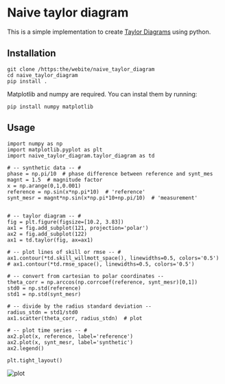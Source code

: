 # Naive taylor diagram

This is a simple implementation to create [Taylor Diagrams]( https://doi.org/10.1029/2000JD900719) using python.

## Installation

```
git clone /https:the/webite/naive_taylor_diagram
cd naive_taylor_diagram
pip install .
```


Matplotlib and numpy are required. You can instal them by running:

`pip install numpy matplotlib`

## Usage
```
import numpy as np
import matplotlib.pyplot as plt
import naive_taylor_diagram.taylor_diagram as td

# -- synthetic data -- #
phase = np.pi/10  # phase difference between reference and synt_mes
magnt = 1.5  # magnitude factor
x = np.arange(0,1,0.001)
reference = np.sin(x*np.pi*10)  # 'reference'
synt_mesr = magnt*np.sin(x*np.pi*10+np.pi/10)  # 'measurement'


# -- taylor diagram -- #
fig = plt.figure(figsize=[10.2, 3.83])
ax1 = fig.add_subplot(121, projection='polar')
ax2 = fig.add_subplot(122)
ax1 = td.taylor(fig, ax=ax1)

# -- plot lines of skill or rmse -- #
ax1.contour(*td.skill_willmott_space(), linewidths=0.5, colors='0.5')
# ax1.contour(*td.rmse_space(), linewidths=0.5, colors='0.5')

# -- convert from cartesian to polar coordinates --
theta_corr = np.arccos(np.corrcoef(reference, synt_mesr)[0,1])
std0 = np.std(reference)
std1 = np.std(synt_mesr)

# -- divide by the radius standard deviation --
radius_stdn = std1/std0
ax1.scatter(theta_corr, radius_stdn)  # plot

# -- plot time series -- #
ax2.plot(x, reference, label='reference')
ax2.plot(x, synt_mesr, label='synthetic')
ax2.legend()

plt.tight_layout()
```

![plot](./examples/example1.png)
